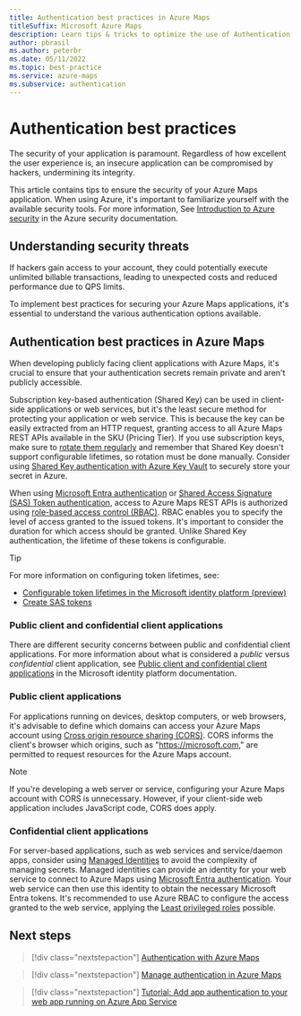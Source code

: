 ```yaml
---
title: Authentication best practices in Azure Maps
titleSuffix: Microsoft Azure Maps
description: Learn tips & tricks to optimize the use of Authentication in your Azure Maps applications. 
author: pbrasil
ms.author: peterbr 
ms.date: 05/11/2022
ms.topic: best-practice
ms.service: azure-maps
ms.subservice: authentication
---
```


# Authentication best practices

The security of your application is paramount. Regardless of how excellent the user experience is, an insecure application can be compromised by hackers, undermining its integrity.

This article contains tips to ensure the security of your Azure Maps application. When using Azure, it's important to familiarize yourself with the available security tools. For more information, See [Introduction to Azure security] in the Azure security documentation.

## Understanding security threats

If hackers gain access to your account, they could potentially execute unlimited billable transactions, leading to unexpected costs and reduced performance due to QPS limits.

To implement best practices for securing your Azure Maps applications, it's essential to understand the various authentication options available.

## Authentication best practices in Azure Maps

When developing publicly facing client applications with Azure Maps, it's crucial to ensure that your authentication secrets remain private and aren't publicly accessible.

Subscription key-based authentication (Shared Key) can be used in client-side applications or web services, but it's the least secure method for protecting your application or web service. This is because the key can be easily extracted from an HTTP request, granting access to all Azure Maps REST APIs available in the SKU (Pricing Tier). If you use subscription keys, make sure to [rotate them regularly] and remember that Shared Key doesn't support configurable lifetimes, so rotation must be done manually. Consider using [Shared Key authentication with Azure Key Vault] to securely store your secret in Azure.

When using [Microsoft Entra authentication] or [Shared Access Signature (SAS) Token authentication], access to Azure Maps REST APIs is authorized using [role-based access control (RBAC)]. RBAC enables you to specify the level of access granted to the issued tokens. It's important to consider the duration for which access should be granted. Unlike Shared Key authentication, the lifetime of these tokens is configurable.

> [!TIP]
>
> For more information on configuring token lifetimes, see:
>
> - [Configurable token lifetimes in the Microsoft identity platform (preview)]
> - [Create SAS tokens]

### Public client and confidential client applications

There are different security concerns between public and confidential client applications. For more information about what is considered a *public* versus *confidential* client application, see [Public client and confidential client applications] in the Microsoft identity platform documentation.

### Public client applications

For applications running on devices, desktop computers, or web browsers, it's advisable to define which domains can access your Azure Maps account using [Cross origin resource sharing (CORS)]. CORS informs the client's browser which origins, such as "https://microsoft.com," are permitted to request resources for the Azure Maps account.

> [!NOTE]
> If you're developing a web server or service, configuring your Azure Maps account with CORS is unnecessary. However, if your client-side web application includes JavaScript code, CORS does apply.

### Confidential client applications

For server-based applications, such as web services and service/daemon apps, consider using [Managed Identities] to avoid the complexity of managing secrets. Managed identities can provide an identity for your web service to connect to Azure Maps using [Microsoft Entra authentication]. Your web service can then use this identity to obtain the necessary Microsoft Entra tokens. It's recommended to use Azure RBAC to configure the access granted to the web service, applying the [Least privileged roles] possible.

## Next steps

> [!div class="nextstepaction"]
> [Authentication with Azure Maps]

> [!div class="nextstepaction"]
> [Manage authentication in Azure Maps]

> [!div class="nextstepaction"]
> [Tutorial: Add app authentication to your web app running on Azure App Service]

[Authentication with Azure Maps]: azure-maps-authentication.md
[Microsoft Entra authentication]: ../active-directory/fundamentals/active-directory-whatis.md
[Configurable token lifetimes in the Microsoft identity platform (preview)]: ../active-directory/develop/configurable-token-lifetimes.md
[Create SAS tokens]: azure-maps-authentication.md#create-sas-tokens
[Cross origin resource sharing (CORS)]: azure-maps-authentication.md#cross-origin-resource-sharing-cors
[Introduction to Azure security]: ../security/fundamentals/overview.md
[Least privileged roles]: ../active-directory/roles/delegate-by-task.md
[Manage authentication in Azure Maps]: how-to-manage-authentication.md
[Managed Identities]: ../active-directory/managed-identities-azure-resources/overview.md
[Public client and confidential client applications]: ../active-directory/develop/msal-client-applications.md
[role-based access control (RBAC)]: azure-maps-authentication.md#authorization-with-role-based-access-control
[rotate them regularly]: how-to-manage-authentication.md#manage-and-rotate-shared-keys
[Shared Access Signature (SAS) Token authentication]: azure-maps-authentication.md#shared-access-signature-token-authentication
[Shared Key authentication with Azure Key Vault]: how-to-secure-daemon-app.md#scenario-shared-key-authentication-with-azure-key-vault
[Tutorial: Add app authentication to your web app running on Azure App Service]: ../app-service/scenario-secure-app-authentication-app-service.md

